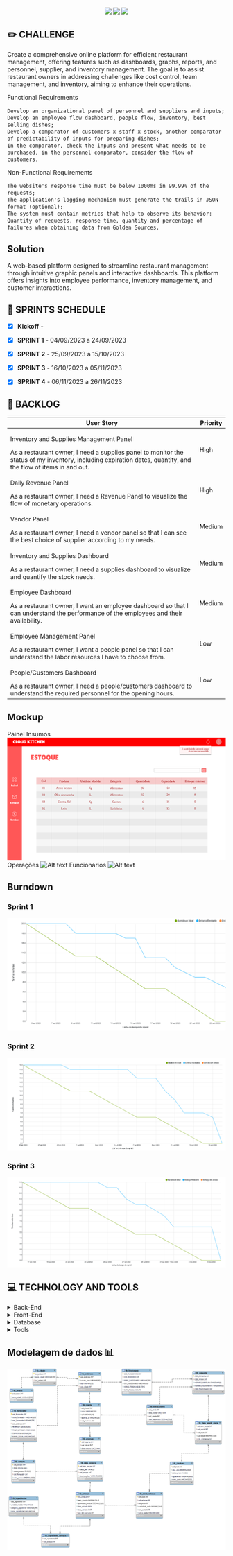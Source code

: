 <h4 align="center"> 
 <a href="https://docs.oracle.com/en/java/"><img src = "https://img.shields.io/badge/java-%23ED8B00.svg?style=for-the-badge&logo=java&logoColor=white"/></a>
 <a href="https://spring.io/"><img src = "https://img.shields.io/badge/spring-%236DB33F.svg?style=for-the-badge&logo=spring&logoColor=white"/></a>
 <a href="https://vuejs.org/"><img src = "https://img.shields.io/badge/vuejs-%2335495e.svg?style=for-the-badge&logo=vuedotjs&logoColor=%234FC08D"/></a>
</h4>


## ✏️ **CHALLENGE**
Create a comprehensive online platform for efficient restaurant management, offering features such as dashboards, graphs, reports, and personnel, supplier, and inventory management. The goal is to assist restaurant owners in addressing challenges like cost control, team management, and inventory, aiming to enhance their operations.

Functional Requirements

    Develop an organizational panel of personnel and suppliers and inputs;
    Develop an employee flow dashboard, people flow, inventory, best selling dishes;
    Develop a comparator of customers x staff x stock, another comparator of predictability of inputs for preparing dishes;
    In the comparator, check the inputs and present what needs to be purchased, in the personnel comparator, consider the flow of customers.

Non-Functional Requirements

    The website's response time must be below 1000ms in 99.99% of the requests;
    The application's logging mechanism must generate the trails in JSON format (optional);
    The system must contain metrics that help to observe its behavior: Quantity of requests, response time, quantity and percentage of failures when obtaining data from Golden Sources.


## Solution
A web-based platform designed to streamline restaurant management through intuitive graphic panels and interactive dashboards. This platform offers insights into employee performance, inventory management, and customer interactions.

## 📅 **SPRINTS SCHEDULE**

- [x] **Kickoff** - 

- [x] **SPRINT 1** - 04/09/2023 a 24/09/2023

- [x] **SPRINT 2** - 25/09/2023 a 15/10/2023

- [x] **SPRINT 3** - 16/10/2023 a 05/11/2023

- [x] **SPRINT 4** - 06/11/2023 a 26/11/2023




## 🎯 **BACKLOG**
<table>
  <thead>
    <tr>
      <th>User Story</th>
      <th>Priority</th>
    </tr>
  </thead>
  <tbody>
    <tr>
      <td><p>Inventory and Supplies Management Panel</p>
      As a restaurant owner, I need a supplies panel to monitor the status of my inventory, including expiration dates, quantity, and the flow of items in and out.</td>
      <td>High</td>
    </tr>
    <tr>
      <td>
        <p>Daily Revenue Panel</p>
          As a restaurant owner, I need a Revenue Panel to visualize the flow of monetary operations.
      </td>
      <td>High</td>
    </tr>
    <tr>
      <td>
        <p>Vendor Panel</p>
        As a restaurant owner, I need a vendor panel so that I can see the best choice of supplier according to my needs.
      </td>
      <td>Medium</td>
    </tr>
    <tr>
      <td>
        <p>Inventory and Supplies Dashboard</p>
        As a restaurant owner, I need a supplies dashboard to visualize and quantify the stock needs.
      </td>
      <td>Medium</td>
    </tr>
    <tr>
      <td>
        <p>Employee Dashboard</p>
        As a restaurant owner, I want an employee dashboard so that I can understand the performance of the employees and their availability.
      </td>
      <td>Medium</td>
    </tr>
    <tr>
      <td>
        <p>Employee Management Panel</p>
        As a restaurant owner, I want a people panel so that I can understand the labor resources I have to choose from.
      </td>
      <td>Low</td>
    </tr>
    <tr>
      <td>
        <p>People/Customers Dashboard</p>
        As a restaurant owner, I need a people/customers dashboard to understand the required personnel for the opening hours.
      </td>
      <td>Low</td>
    </tr>
  </tbody>
</table>

## Mockup
Painel Insumos
![Alt text](images/image-1.png)
Operações
![Alt text](images/Cloud-Kitchen-sprint2.gif)
Funcionários
![Alt text](images/gif-sprint3.gif)



## Burndown 
### Sprint 1
![Alt text](images/image.png)
### Sprint 2
![Alt text](images/burndown-sprint2.png)
### Sprint 3
![Alt text](images/burndown-sprint3.png)


## 💻 **TECHNOLOGY AND TOOLS**

<details>
<summary>Back-End</summary>

- `Java`
- `Spring boot`

</details>

<details>
<summary>Front-End</summary>

- `Vue`
</details>

<details>
<summary>Database</summary>

- `Oracle Autonomous Database`
</details>

<details>
<summary>Tools</summary>

- `Intellij`
- `Visual Studio code`

</details>

## Modelagem de dados 📊
![Alt text](https://github.com/CarcaraTec/Cloud-Kitchen-Oracle/blob/main/Cloud_Kitchen_Data/ModelagemAPI.png)
